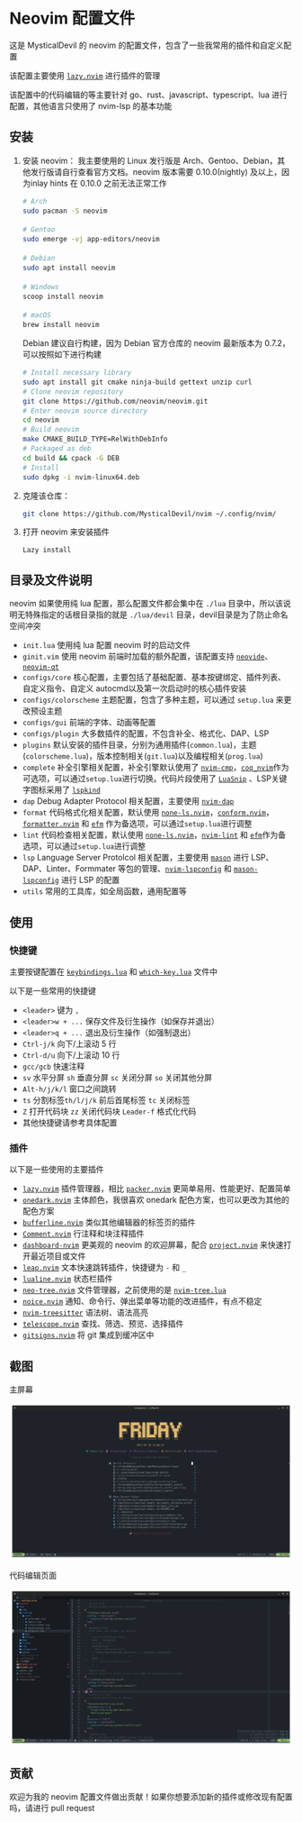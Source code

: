 # Neovim 配置文件

这是 MysticalDevil 的 neovim 的配置文件，包含了一些我常用的插件和自定义配置

该配置主要使用 [`lazy.nvim`](https://github.com/folke/lazy.nvim) 进行插件的管理

该配置中的代码编辑的等主要针对 go、rust、javascript、typescript、lua 进行配置，其他语言只使用了 nvim-lsp 的基本功能

## 安装

1. 安装 neovim：
   我主要使用的 Linux 发行版是 Arch、Gentoo、Debian，其他发行版请自行查看官方文档。neovim 版本需要 0.10.0(nightly) 及以上，因为inlay hints 在 0.10.0 之前无法正常工作

   ```bash
   # Arch
   sudo pacman -S neovim

   # Gentoo
   sudo emerge -vj app-editors/neovim

   # Debian
   sudo apt install neovim

   # Windows
   scoop install neovim

   # macOS
   brew install neovim
   ```

   Debian 建议自行构建，因为 Debian 官方仓库的 neovim 最新版本为 0.7.2，可以按照如下进行构建

   ```bash
   # Install necessary library
   sudo apt install git cmake ninja-build gettext unzip curl
   # Clone neovim repository
   git clone https://github.com/neovim/neovim.git
   # Enter neovim source directory
   cd neovim
   # Build neovim
   make CMAKE_BUILD_TYPE=RelWithDebInfo
   # Packaged as deb
   cd build && cpack -G DEB
   # Install
   sudo dpkg -i nvim-linux64.deb
   ```

2. 克隆该仓库：

   ```bash
   git clone https://github.com/MysticalDevil/nvim ~/.config/nvim/
   ```

3. 打开 neovim 来安装插件

   ```vim
   Lazy install
   ```

## 目录及文件说明

neovim 如果使用纯 lua 配置，那么配置文件都会集中在 `./lua` 目录中，所以该说明无特殊指定的话根目录指的就是 `./lua/devil` 目录，devil目录是为了防止命名空间冲突

- `init.lua` 使用纯 lua 配置 neovim 时的启动文件
- `ginit.vim` 使用 neovim 前端时加载的额外配置，该配置支持 [`neovide`](https://github.com/neovide/neovide)、[`neovim-qt`](https://github.com/equalsraf/neovim-qt)
- `configs/core` 核心配置，主要包括了基础配置、基本按键绑定、插件列表、自定义指令、自定义 autocmd以及第一次启动时的核心插件安装
- `configs/colorscheme` 主题配置，包含了多种主题，可以通过 `setup.lua` 来更改预设主题
- `configs/gui` 前端的字体、动画等配置
- `configs/plugin` 大多数插件的配置，不包含补全、格式化、DAP、LSP
- `plugins` 默认安装的插件目录，分别为通用插件(`common.lua`)，主题(`colorscheme.lua`)，版本控制相关(`git.lua`)以及编程相关(`prog.lua`)
- `complete` 补全引擎相关配置，补全引擎默认使用了 [`nvim-cmp`](https://github.com/hrsh7th/nvim-cmp)，[`coq_nvim`](https://github.com/ms-jpq/coq_nvim)作为可选项，可以通过`setup.lua`进行切换。代码片段使用了 [`LuaSnip`](https://github.com/L3MON4D3/LuaSnip) 、LSP关键字图标采用了 [`lspkind`](https://github.com/onsails/lspkind.nvim)
- `dap` Debug Adapter Protocol 相关配置，主要使用 [`nvim-dap`](https://github.com/mfussenegger/nvim-dap)
- `format` 代码格式化相关配置，默认使用 [`none-ls.nvim`](https://github.com/nvimtools/none-ls.nvim)，[`conform.nvim`](https://github.com/stevearc/conform.nvim)，[`formatter.nvim`](https://github.com/mhartington/formatter.nvim) 和 [`efm`](https://github.com/mattn/efm-langserver) 作为备选项，可以通过`setup.lua`进行调整
- `lint` 代码检查相关配置，默认使用 [`none-ls.nvim`](https://github.com/mfussenegger/none-ls.nvim)，[`nvim-lint`](https://github.com/mfussenegger/nvim-lint) 和 [`efm`](https://github.com/mattn/efm-langserver)作为备选项，可以通过`setup.lua`进行调整
- `lsp` Language Server Protolcol 相关配置，主要使用 [`mason`](https://github.com/williamboman/mason.nvim) 进行 LSP、DAP、Linter、Formmater 等包的管理、[`nvim-lspconfig`](https://github.com/neovim/nvim-lspconfig) 和 [`mason-lspconfig`](https://github.com/williamboman/mason-lspconfig.nvim) 进行 LSP 的配置
- `utils` 常用的工具库，如全局函数，通用配置等

## 使用

### 快捷键

主要按键配置在 [`keybindings.lua`](./lua/devil/configs/core/keybindings.lua) 和 [`which-key.lua`](./lua/devil/configs/plugin/whick-key.lua) 文件中

以下是一些常用的快捷键

- `<leader>` 键为 `,`
- `<leader>w + ...` 保存文件及衍生操作（如保存并退出）
- `<leader>q + ...` 退出及衍生操作（如强制退出）
- `Ctrl-j/k` 向下/上滚动 5 行
- `Ctrl-d/u` 向下/上滚动 10 行
- `gcc/gcb` 快速注释
- `sv` 水平分屏 `sh` 垂直分屏 `sc` 关闭分屏 `so` 关闭其他分屏
- `Alt-h/j/k/l` 窗口之间跳转
- `ts` 分割标签`th/l/j/k` 前后首尾标签 `tc` 关闭标签
- `Z` 打开代码块 `zz` 关闭代码块 `Leader-f` 格式化代码
- 其他快捷键请参考具体配置

### 插件

以下是一些使用的主要插件

- [`lazy.nvim`](https://github.com/folke/lazy.nvim) 插件管理器，相比 [`packer.nvim`](https://github.com/wbthomason/packer.nvim) 更简单易用、性能更好、配置简单
- [`onedark.nvim`](https://github.com/navarasu/onedark.nvim) 主体颜色，我很喜欢 onedark 配色方案，也可以更改为其他的配色方案
- [`bufferline.nvim`](https://github.com/akinsho/bufferline.nvim) 类似其他编辑器的标签页的插件
- [`Comment.nvim`](`https://github.com/numToStr/Comment.nvim`) 行注释和块注释插件
- [`dashboard-nvim`](https://github.com/glepnir/dashboard-nvim) 更美观的 neovim 的欢迎屏幕，配合 [`project.nvim`](https://github.com/ahmedkhalf/project.nvim) 来快速打开最近项目或文件
- [`leap.nvim`](https://github.com/ggandor/leap.nvim) 文本快速跳转插件，快捷键为 `-` 和 `_`
- [`lualine.nvim`](https://github.com/nvim-lualine/lualine.nvim) 状态栏插件
- [`neo-tree.nvim`](https://github.com/nvim-neo-tree/neo-tree.nvim) 文件管理器，之前使用的是 [`nvim-tree.lua`](https://github.com/nvim-tree/nvim-tree.lua)
- [`noice.nvim`](https://github.com/folke/noice.nvim) 通知、命令行、弹出菜单等功能的改进插件，有点不稳定
- [`nvim-treesitter`](https://github.com/nvim-treesitter/nvim-treesitter) 语法树、语法高亮
- [`telescope.nvim`](https://github.com/nvim-telescope/telescope.nvim) 查找、筛选、预览、选择插件
- [`gitsigns.nvim`](https://github.com/lewis6991/gitsigns.nvim) 将 git 集成到缓冲区中

## 截图

主屏幕

![image-20230310210526742](./assets/main-screen.png)

代码编辑页面

![image-20230310210623206](./assets/code-edit.png)

## 贡献

欢迎为我的 neovim 配置文件做出贡献！如果你想要添加新的插件或修改现有配置吗，请进行 pull request
